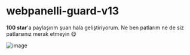 # webpanelli-guard-v13

**100 star**'a paylaşırım şuan hala geliştiriyorum. Ne ben patlarım ne de siz patlarsınız merak etmeyin 😋

![image](https://user-images.githubusercontent.com/79569914/151390615-531eb4bc-bf52-4e6e-8e95-72ff8fc8e10d.png)
